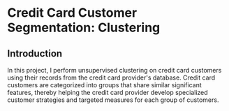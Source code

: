 # Credit Card Customer Segmentation: Clustering
## Introduction
In this project, I perform unsupervised clustering on credit card customers using their records from the credit card provider's database. Credit card customers are categorized into groups that share similar significant features, thereby helping the credit card provider develop specialized customer strategies and targeted measures for each group of customers. 
